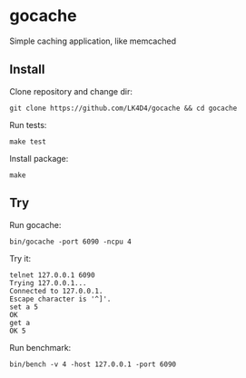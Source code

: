 gocache
=======

Simple caching application, like memcached

Install
-------

Clone repository and change dir:
```
git clone https://github.com/LK4D4/gocache && cd gocache
```

Run tests:
```
make test
```

Install package:
```
make
```

Try
---

Run gocache:
```
bin/gocache -port 6090 -ncpu 4
```

Try it:
```
telnet 127.0.0.1 6090
Trying 127.0.0.1...
Connected to 127.0.0.1.
Escape character is '^]'.
set a 5
OK
get a
OK 5
```

Run benchmark:
```
bin/bench -v 4 -host 127.0.0.1 -port 6090
```
